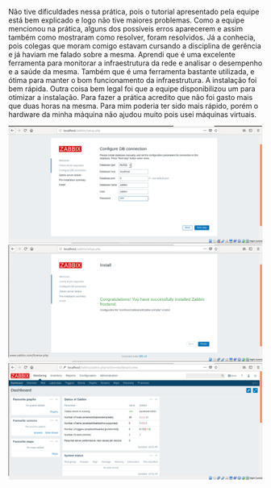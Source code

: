 Não tive dificuldades nessa prática, pois o tutorial apresentado pela equipe está bem explicado e logo não tive maiores problemas. Como a equipe mencionou na prática, alguns dos possíveis erros aparecerem e assim também como mostraram como resolver, foram resolvidos. Já a conhecia, pois colegas que moram comigo estavam cursando a disciplina de gerência e já haviam me falado sobre a mesma. Aprendi que é uma excelente ferramenta para monitorar a infraestrutura da rede e analisar o desempenho e a saúde da mesma. Também que é uma ferramenta bastante utilizada, e ótima para manter o bom funcionamento da infraestrutura. A instalação foi bem rápida. Outra coisa bem legal foi que a equipe disponibilizou um  para otimizar a instalação. Para fazer a prática acredito que não foi gasto mais que duas horas na mesma. Para mim poderia ter sido mais rápido, porém o hardware da minha máquina não ajudou muito pois usei máquinas virtuais.

<img src="https://github.com/calebetaap/SegInfo/blob/master/Pratica_Zabbix/imagens/01.PNG"/>
<img src="https://github.com/calebetaap/SegInfo/blob/master/Pratica_Zabbix/imagens/02.PNG"/>
<img src="https://github.com/calebetaap/SegInfo/blob/master/Pratica_Zabbix/imagens/03.PNG"/>
